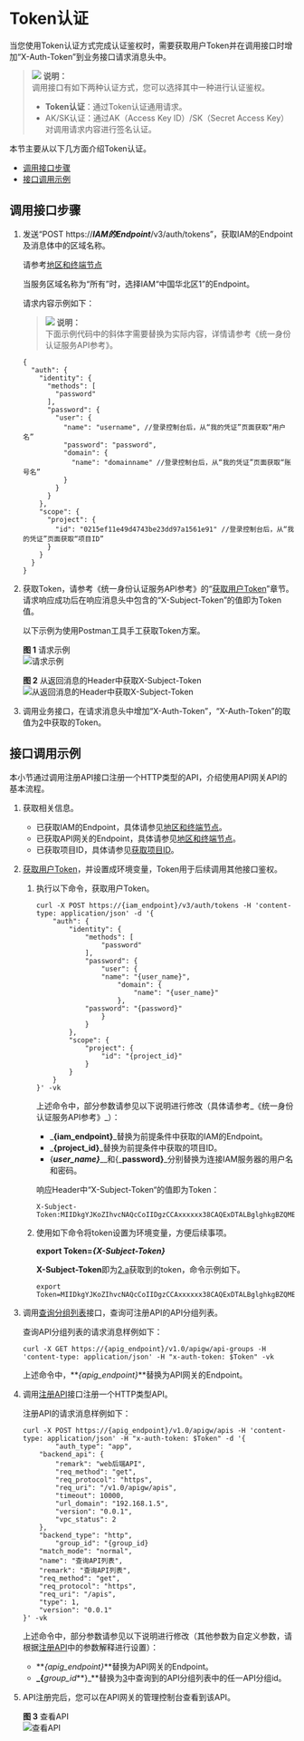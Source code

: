 # Token认证<a name="apig-zh-api-180713006"></a>

当您使用Token认证方式完成认证鉴权时，需要获取用户Token并在调用接口时增加“X-Auth-Token”到业务接口请求消息头中。

>![](public_sys-resources/icon-note.gif) **说明：**   
>调用接口有如下两种认证方式，您可以选择其中一种进行认证鉴权。  
>-   **Token认证**：通过Token认证通用请求。  
>-   AK/SK认证：通过AK（Access Key ID）/SK（Secret Access Key）对调用请求内容进行签名认证。  

本节主要从以下几方面介绍Token认证。

-   [调用接口步骤](#section3546598312249)
-   [接口调用示例](#section0458351194216)

## 调用接口步骤<a name="section3546598312249"></a>

1.  发送“POST https://_**IAM的Endpoint**_/v3/auth/tokens”，获取IAM的Endpoint及消息体中的区域名称。

    请参考[地区和终端节点](http://developer.huaweicloud.com/dev/endpoint)

    当服务区域名称为“所有”时，选择IAM“中国华北区1”的Endpoint。

    请求内容示例如下：

    >![](public_sys-resources/icon-note.gif) **说明：**   
    >下面示例代码中的斜体字需要替换为实际内容，详情请参考《统一身份认证服务API参考》。  

    ```
    {
      "auth": {
        "identity": {
          "methods": [
            "password"
          ],
          "password": {
            "user": {
              "name": "username", //登录控制台后，从“我的凭证”页面获取“用户名”
              "password": "password",
              "domain": {
                "name": "domainname" //登录控制台后，从“我的凭证”页面获取“账号名”
              }
            }
          }
        },
        "scope": {
          "project": {
            "id": "0215ef11e49d4743be23dd97a1561e91" //登录控制台后，从“我的凭证”页面获取“项目ID”       
          }
        }
      }
    }
    ```

2.  <a name="li2615608112249"></a>获取Token，请参考《统一身份认证服务API参考》的“[获取用户Token](http://support.huaweicloud.com/api-iam/zh-cn_topic_0057845583.html)”章节。请求响应成功后在响应消息头中包含的“X-Subject-Token”的值即为Token值。

    以下示例为使用Postman工具手工获取Token方案。

    **图 1**  请求示例<a name="fig423411369101"></a>  
    ![](figures/请求示例.png "请求示例")

    **图 2**  从返回消息的Header中获取X-Subject-Token<a name="fig1097673441212"></a>  
    ![](figures/从返回消息的Header中获取X-Subject-Token.png "从返回消息的Header中获取X-Subject-Token")

3.  调用业务接口，在请求消息头中增加“X-Auth-Token”，“X-Auth-Token”的取值为[2](#li2615608112249)中获取的Token。

## 接口调用示例<a name="section0458351194216"></a>

本小节通过调用注册API接口注册一个HTTP类型的API，介绍使用API网关API的基本流程。

1.  获取相关信息。
    -   已获取IAM的Endpoint，具体请参见[地区和终端节点](http://developer.huaweicloud.com/endpoint)。
    -   已获取API网关的Endpoint，具体请参见[地区和终端节点](http://developer.huaweicloud.com/endpoint)。
    -   已获取项目ID，具体请参见[获取项目ID](获取项目ID.md)。

2.  [获取用户Token](http://support.huaweicloud.com/api-iam/zh-cn_topic_0057845583.html)，并设置成环境变量，Token用于后续调用其他接口鉴权。
    1.  <a name="li131902910318"></a>执行以下命令，获取用户Token。

        ```
        curl -X POST https://{iam_endpoint}/v3/auth/tokens -H 'content-type: application/json' -d '{
        	"auth": {
        		"identity": {
        			"methods": [
        				"password"
        			],
        			"password": {
        				"user": {
        				"name": "{user_name}",
        					"domain": {
        						"name": "{user_name}"
        					},
        			"password": "{password}"
        				}
        			}
        		},
        		"scope": {
        			"project": {
        				"id": "{project_id}"
        			}
        		}
        	}
        }' -vk
        ```

        上述命令中，部分参数请参见以下说明进行修改（具体请参考_《统一身份认证服务API参考》_）：

        -   _**\{iam\_endpoint\}**_替换为前提条件中获取的IAM的Endpoint。
        -   _**\{project\_id\}**_替换为前提条件中获取的项目ID。
        -   \{**_user\_name\}_**__和\{_**password\}**_分别替换为连接IAM服务器的用户名和密码。

        响应Header中“X-Subject-Token“的值即为Token：

        ```
        X-Subject-Token:MIIDkgYJKoZIhvcNAQcCoIIDgzCCAxxxxxx38CAQExDTALBglghkgBZQMEAgEwg
        ```

    2.  使用如下命令将token设置为环境变量，方便后续事项。

        **export Token=_\{_**_**X-Subject-Token\}**_

        **X-Subject-Token**即为[2.a](#li131902910318)获取到的token，命令示例如下。

        ```
        export Token=MIIDkgYJKoZIhvcNAQcCoIIDgzCCAxxxxxx38CAQExDTALBglghkgBZQMEAgEwg
        ```


3.  <a name="li068011251502"></a>调用[查询分组列表](查询分组列表.md)接口，查询可注册API的API分组列表。

    查询API分组列表的请求消息样例如下：

    ```
    curl -X GET https://{apig_endpoint}/v1.0/apigw/api-groups -H 'content-type: application/json' -H "x-auth-token: $Token" -vk
    ```

    上述命令中，**_\{apig\_endpoint\}_**替换为API网关的Endpoint。

4.  调用[注册API](注册API.md)接口注册一个HTTP类型API。

    注册API的请求消息样例如下：

    ```
    curl -X POST https://{apig_endpoint}/v1.0/apigw/apis -H 'content-type: application/json' -H "x-auth-token: $Token" -d '{
            "auth_type": "app",
    	"backend_api": {
    		"remark": "web后端API",
    		"req_method": "get",
    		"req_protocol": "https",
    		"req_uri": "/v1.0/apigw/apis",
    		"timeout": 10000,
    		"url_domain": "192.168.1.5",
    		"version": "0.0.1",
    		"vpc_status": 2
    	},
    	"backend_type": "http",
            "group_id": "{group_id}
    	"match_mode": "normal",
    	"name": "查询API列表",
    	"remark": "查询API列表",
    	"req_method": "get",
    	"req_protocol": "https",
    	"req_uri": "/apis",
    	"type": 1,
    	"version": "0.0.1"
    }' -vk
    ```

    上述命令中，部分参数请参见以下说明进行修改（其他参数为自定义参数，请根据[注册API](注册API.md)中的参数解释进行设置）：

    -   **_\{apig\_endpoint\}_**替换为API网关的Endpoint。
    -   **_\{**_group\_id_**\}_**替换为[3](#li068011251502)中查询到的API分组列表中的任一API分组id。

5.  API注册完后，您可以在API网关的管理控制台查看到该API。

    **图 3**  查看API<a name="fig209941138161814"></a>  
    ![](figures/查看API.png "查看API")


